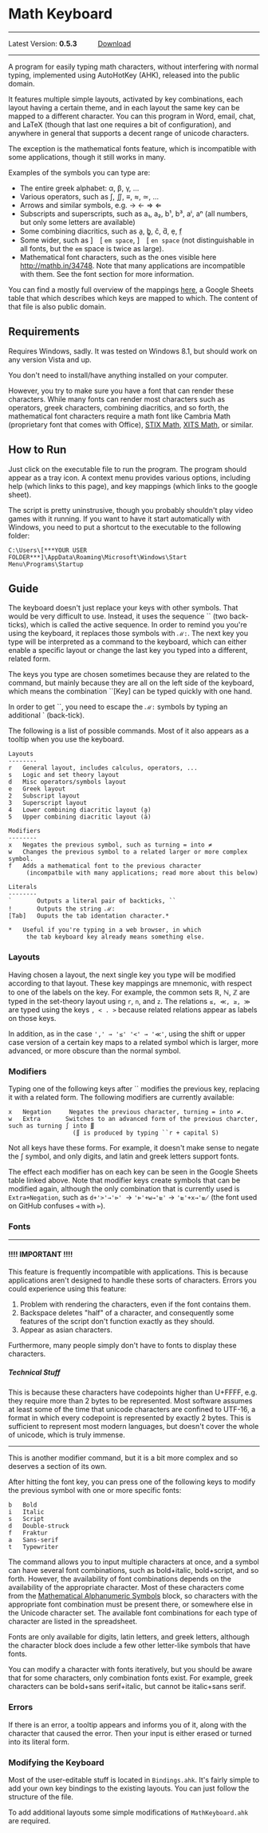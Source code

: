 # Math Keyboard
---
Latest Version: **0.5.3**   [Download](https://github.com/GregRos/MathKeyboard/releases/download/v0.5.3/Math.Keyboard.0.5.3.exe)

---
A program for easily typing math characters, without interfering with normal typing, implemented using AutoHotKey (AHK), released into the public domain. 

It features multiple simple layouts, activated by key combinations, each layout having a certain theme, and in each layout the same key can be mapped to a different character. You can this program in Word, email, chat, and LaTeX (though that last one requires a bit of configuration), and anywhere in general that supports a decent range of unicode characters.

The exception is the mathematical fonts feature, which is incompatible with some applications, though it still works in many.
	
Examples of the symbols you can type are: 
* The entire greek alphabet: α, β, γ, ...
* Various operators, such as ∫, ∬, ≡, ≈, ≃, ...
* Arrows and similar symbols, e.g. → ← ⇒ ⇐
* Subscripts and superscripts, such as a₁, a₂, b¹, b³, aⁱ, aⁿ (all numbers, but only some letters are available)
* Some combining diacritics, such as a̱, b̳, č, d̆, ẹ, f̤
* Some wider, such as ] [ `em space`, ] [ `en space` (not distinguishable in all fonts, but the `em` space is twice as large).
* Mathematical font characters, such as the ones visible here http://mathb.in/34748. Note that many applications are incompatible with them. See the font section for more information.

You can find a mostly full overview of the mappings [here](https://docs.google.com/spreadsheets/d/1XwY12T9WvS9ac-Eynnej0O1s2RGy9Ej8OaQdczs3FFI), a Google Sheets table that  which describes which keys are mapped to which. The content of that file is also public domain.

## Requirements
Requires Windows, sadly. It was tested on Windows 8.1, but should work on any version Vista and up.

You don't need to install/have anything installed on your computer. 

However, you try to make sure you have a font that can render these characters. While many fonts can render most characters such as operators, greek characters, combining diacritics, and so forth, the mathematical font characters require a math font like Cambria Math (proprietary font that comes with Office), [STIX Math](http://sourceforge.net/projects/stixfonts/), [XITS Math](https://github.com/khaledhosny/xits-math), or similar.

## How to Run
Just click on the executable file to run the program. The program should appear as a tray icon. A context menu provides various options, including help (which links to this page), and key mappings (which links to the google sheet).

The script is pretty uninstrusive, though you probably shouldn't play video games with it running. If you want to have it start automatically with Windows, you need to put a shortcut to the executable to the following folder:

	C:\Users\[***YOUR USER FOLDER***]\AppData\Roaming\Microsoft\Windows\Start Menu\Programs\Startup

## Guide
The keyboard doesn't just replace your keys with other symbols. That would be very difficult to use. Instead, it uses the sequence \`\` (two back-ticks), which is called the active sequence. In order to remind you you're using the keyboard, it replaces those symbols with `ℳ:`. The next key you type will be interpreted as a command to the keyboard, which can either enable a specific layout or change the last key you typed into a different, related form.

The keys you type are chosen sometimes because they are related to the command, but mainly because they are all on the left side of the keyboard, which means the combination \`\`[Key] can be typed quickly with one hand.

In order to get \`\`, you need to escape the `ℳ:` symbols by typing an additional \` (back-tick).

The following is a list of possible commands. Most of it also appears as a tooltip when you use the keyboard.

	Layouts
	--------
	r   General layout, includes calculus, operators, ...
	s   Logic and set theory layout
	d   Misc operators/symbols layout
	e   Greek layout
	2   Subscript layout
	3   Superscript layout
	4   Lower combining diacritic layout (a̱)
	5   Upper combining diacritic layout (ā)
	
	Modifiers
	--------
	x	Negates the previous symbol, such as turning = into ≠
	w	Changes the previous symbol to a related larger or more complex symbol.
	f	Adds a mathematical font to the previous character 
		 (incompatbile with many applications; read more about this below)
	
	Literals
	--------
	`		Outputs a literal pair of backticks, ``
	!		Outputs the string ℳ:
	[Tab]	Ouputs the tab identation character.*
	
	*	Useful if you're typing in a web browser, in which 
		 the tab keyboard key already means something else.

### Layouts
Having chosen a layout, the next single key you type will be modified according to that layout. These key mappings are mnemonic, with respect to one of the labels on the key. For example, the common sets ℝ, ℕ, ℤ are typed in the set-theory layout using `r`, `n`, and `z`. The relations `≤, ≪, ≥, ≫` are typed using the keys `, < . >` because related relations appear as labels on those keys.

In addition, as in the case `',' → '≤' '<' → '≪'`, using the shift or upper case version of a certain key maps to a related symbol which is larger, more advanced, or more obscure than the normal symbol. 

### Modifiers
Typing one of the following keys after \`\` modifies the previous key, replacing it with a related form. The following modifiers are currently available:
	
	x	Negation	 Negates the previous character, turning = into ≠.
	w	Extra		Switches to an advanced form of the previous charcter, such as turning ∫ into ∭ 
					  (∬ is produced by typing ``r + capital S)
Not all keys have these forms. For example, it doesn't make sense to negate the ∫ symbol, and only digits, and latin and greek letters support fonts. 

The effect each modifier has on each key can be seen in the Google Sheets table linked above. Note that modifier keys create symbols that can be modified again, although the only combination that is currently used is `Extra+Negation`, such as `d+'>'→'⊳' `→ `'⊳'+w→'⊵'` → `'⊵'+x→'⋭` (the font used on GitHub confuses `⊲` with `⊳`).

### Fonts
---
#### !!!! IMPORTANT !!!!

This feature is frequently incompatible with applications. This is because applications aren't designed to handle these sorts of characters. Errors you could experience using this feature:

1. Problem with rendering the characters, even if the font contains them.
2. Backspace deletes "half" of a character, and consequently some features of the script don't function exactly as they should.
3. Appear as asian characters.

Furthermore, many people simply don't have to fonts to display these characters.

##### Technical Stuff
This is because these characters have codepoints higher than U+FFFF, e.g. they require more than 2 bytes to be represented. Most software assumes at least some of the time that unicode characters are confined to UTF-16, a format in which every codepoint is represented by exactly 2 bytes. This is sufficient to represent most modern languages, but doesn't cover the whole of unicode, which is truly immense. 

---

This is another modifier command, but it is a bit more complex and so deserves a section of its own. 

After hitting the font key, you can press one of the following keys to modify the previous symbol with one or more specific fonts:

	b	Bold
	i	Italic
	s	Script
	d	Double-struck
	f	Fraktur
	a	Sans-serif
	t	Typewriter
	
The command allows you to input multiple characters at once, and a symbol can have several font combinations, such as bold+italic, bold+script, and so forth. However, the availability of font combinations depends on the availability of the appropriate character. Most of these characters come from the [Mathematical Alphanumeric Symbols](http://jrgraphix.net/r/Unicode/1D400-1D7FF) block, so characters with the appropriate font combination must be present there, or somewhere else in the Unicode character set. The available font combinations for each type of character are listed in the spreadsheet.

Fonts are only available for digits, latin letters, and greek letters, although the character block does include a few other letter-like symbols that have fonts. 

You can modify a character with fonts iteratively, but you should be aware that for some characters, only combination fonts exist. For example, greek characters can be bold+sans serif+italic, but cannot be italic+sans serif.

### Errors
If there is an error, a tooltip appears and informs you of it, along with the character that caused the error. Then your input is either erased or turned into its literal form.

### Modifying the Keyboard

Most of the user-editable stuff is located in `Bindings.ahk`. It's fairly simple to add your own key bindings to the existing layouts. You can just follow the structure of the file. 

To add additional layouts some simple modifications of `MathKeyboard.ahk` are required.